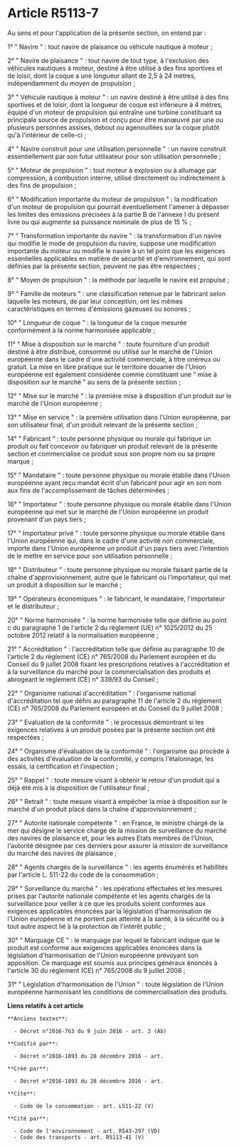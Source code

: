 # Article R5113-7

Au sens et pour l'application de la présente section, on entend par :

1° " Navire " : tout navire de plaisance ou véhicule nautique à moteur ;

2° " Navire de plaisance " : tout navire de tout type, à l'exclusion des véhicules nautiques à moteur, destiné à être utilisé
à des fins sportives et de loisir, dont la coque a une longueur allant de 2,5 à 24 mètres, indépendamment du moyen de
propulsion ;

3° " Véhicule nautique à moteur " : un navire destiné à être utilisé à des fins sportives et de loisir, dont la longueur de
coque est inférieure à 4 mètres, équipé d'un moteur de propulsion qui entraîne une turbine constituant sa principale source
de propulsion et conçu pour être manœuvré par une ou plusieurs personnes assises, debout ou agenouillées sur la coque plutôt
qu'à l'intérieur de celle-ci ;

4° " Navire construit pour une utilisation personnelle " : un navire construit essentiellement par son futur utilisateur pour
son utilisation personnelle ;

5° " Moteur de propulsion " : tout moteur à explosion ou à allumage par compression, à combustion interne, utilisé
directement ou indirectement à des fins de propulsion ;

6° " Modification importante du moteur de propulsion " : la modification d'un moteur de propulsion qui pourrait
éventuellement l'amener à dépasser les limites des émissions précisées à la partie B de l'annexe I du présent livre ou qui
augmente sa puissance nominale de plus de 15 % ;

7° " Transformation importante du navire " : la transformation d'un navire qui modifie le mode de propulsion du navire,
suppose une modification importante du moteur ou modifie le navire à un tel point que les exigences essentielles applicables
en matière de sécurité et d'environnement, qui sont définies par la présente section, peuvent ne pas être respectées ;

8° " Moyen de propulsion " : la méthode par laquelle le navire est propulsé ;

9° " Famille de moteurs " : une classification retenue par le fabricant selon laquelle les moteurs, de par leur conception,
ont les mêmes caractéristiques en termes d'émissions gazeuses ou sonores ;

10° " Longueur de coque " : la longueur de la coque mesurée conformément à la norme harmonisée applicable ;

11° " Mise à disposition sur le marché " : toute fourniture d'un produit destiné à être distribué, consommé ou utilisé sur le
marché de l'Union européenne dans le cadre d'une activité commerciale, à titre onéreux ou gratuit. La mise en libre pratique
sur le territoire douanier de l'Union européenne est également considérée comme constituant une " mise à disposition sur le
marché " au sens de la présente section ;

12° " Mise sur le marché " : la première mise à disposition d'un produit sur le marché de l'Union européenne ;

13° " Mise en service " : la première utilisation dans l'Union européenne, par son utilisateur final, d'un produit relevant
de la présente section ;

14° " Fabricant " : toute personne physique ou morale qui fabrique un produit ou fait concevoir ou fabriquer un produit
relevant de la présente section et commercialise ce produit sous son propre nom ou sa propre marque ;

15° " Mandataire " : toute personne physique ou morale établie dans l'Union européenne ayant reçu mandat écrit d'un fabricant
pour agir en son nom aux fins de l'accomplissement de tâches déterminées ;

16° " Importateur " : toute personne physique ou morale établie dans l'Union européenne qui met sur le marché de l'Union
européenne un produit provenant d'un pays tiers ;

17° " Importateur privé " : toute personne physique ou morale établie dans l'Union européenne qui, dans le cadre d'une
activité non commerciale, importe dans l'Union européenne un produit d'un pays tiers avec l'intention de le mettre en service
pour son utilisation personnelle ;

18° " Distributeur " : toute personne physique ou morale faisant partie de la chaîne d'approvisionnement, autre que le
fabricant ou l'importateur, qui met un produit à disposition sur le marché ;

19° " Opérateurs économiques " : le fabricant, le mandataire, l'importateur et le distributeur ;

20° " Norme harmonisée " : la norme harmonisée telle que définie au point c du paragraphe 1 de l'article 2 du règlement (UE)
n° 1025/2012 du 25 octobre 2012 relatif à la normalisation européenne ;

21° " Accréditation " : l'accréditation telle que définie au paragraphe 10 de l'article 2 du règlement (CE) n° 765/2008 du
Parlement européen et du Conseil du 9 juillet 2008 fixant les prescriptions relatives à l'accréditation et à la surveillance
du marché pour la commercialisation des produits et abrogeant le règlement (CE) n° 339/93 du Conseil ;

22° " Organisme national d'accréditation " : l'organisme national d'accréditation tel que défini au paragraphe 11 de
l'article 2 du règlement (CE) n° 765/2008 du Parlement européen et du Conseil du 9 juillet 2008 ;

23° " Evaluation de la conformité " : le processus démontrant si les exigences relatives à un produit posées par la présente
section ont été respectées ;

24° " Organisme d'évaluation de la conformité " : l'organisme qui procède à des activités d'évaluation de la conformité, y
compris l'étalonnage, les essais, la certification et l'inspection ;

25° " Rappel " : toute mesure visant à obtenir le retour d'un produit qui a déjà été mis à la disposition de l'utilisateur
final ;

26° " Retrait " : toute mesure visant à empêcher la mise à disposition sur le marché d'un produit placé dans la chaîne
d'approvisionnement ;

27° " Autorité nationale compétente " : en France, le ministre chargé de la mer qui désigne le service chargé de la mission
de surveillance du marché des navires de plaisance et, pour les autres Etats membres de l'Union, l'autorité désignée par ces
derniers pour assurer la mission de surveillance du marché des navires de plaisance ;

28° " Agents chargés de la surveillance " : les agents énumérés et habilités par l'article L. 511-22 du code de la
consommation ;

29° " Surveillance du marché " : les opérations effectuées et les mesures prises par l'autorité nationale compétente et les
agents chargés de la surveillance pour veiller à ce que les produits soient conformes aux exigences applicables énoncées par
la législation d'harmonisation de l'Union européenne et ne portent pas atteinte à la santé, à la sécurité ou à tout autre
aspect lié à la protection de l'intérêt public ;

30° " Marquage CE " : le marquage par lequel le fabricant indique que le produit est conforme aux exigences applicables
énoncées dans la législation d'harmonisation de l'Union européenne prévoyant son apposition. Ce marquage est soumis aux
principes généraux énoncés à l'article 30 du règlement (CE) n° 765/2008 du 9 juillet 2008 ;

31° " Législation d'harmonisation de l'Union " : toute législation de l'Union européenne harmonisant les conditions de
commercialisation des produits.

**Liens relatifs à cet article**

	**Anciens textes**:

	  - Décret n°2016-763 du 9 juin 2016 - art. 3 (Ab)

	**Codifié par**:

	  - Décret n°2016-1893 du 28 décembre 2016 - art.

	**Créé par**:

	  - Décret n°2016-1893 du 28 décembre 2016 - art.

	**Cite**:

	  - Code de la consommation - art. L511-22 (V)

	**Cité par**:

	  - Code de l'environnement - art. R543-297 (VD)
	  - Code des transports - art. R5113-41 (V)
